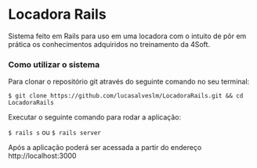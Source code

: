 Locadora Rails
===========

Sistema feito em Rails para uso em uma locadora com o intuito de pôr em prática os conhecimentos adquiridos no treinamento da 4Soft.

### Como utilizar o sistema
Para clonar o repositório git através do seguinte comando no seu terminal:

`$ git clone https://github.com/lucasalveslm/LocadoraRails.git && cd LocadoraRails`

Executar o seguinte comando para rodar a aplicação:

`$ rails s` ou `$ rails server`

Após a aplicação poderá ser acessada a partir do endereço http://localhost:3000